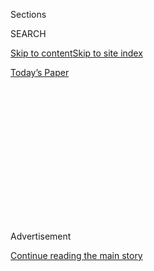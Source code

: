<div id="app">

<div>

<div>

<div>

<div class="NYTAppHideMasthead css-1q2w90k e1suatyy0">

<div class="section css-ui9rw0 e1suatyy2">

<div class="css-eph4ug er09x8g0">

<div class="css-6n7j50">

</div>

<span class="css-1dv1kvn">Sections</span>

<div class="css-10488qs">

<span class="css-1dv1kvn">SEARCH</span>

</div>

[Skip to content](#site-content)[Skip to site
index](#site-index)

</div>

<div class="css-10698na e1huz5gh0">

</div>

</div>

<div id="masthead-bar-one" class="section hasLinks css-15hmgas e1csuq9d3">

<div class="css-uqyvli e1csuq9d0">

</div>

<div class="css-1uqjmks e1csuq9d1">

</div>

<div class="css-9e9ivx">

[](https://myaccount.nytimes3xbfgragh.onion/auth/login?response_type=cookie&client_id=vi)

</div>

<div class="css-1bvtpon e1csuq9d2">

[Today’s
Paper](https://www.nytimes3xbfgragh.onion/section/todayspaper)

</div>

</div>

</div>

</div>

<div data-aria-hidden="false">

<div id="site-content" data-role="main">

<div>

<div class="css-1aor85t" style="opacity:0.000000001;z-index:-1;visibility:hidden">

<div class="css-1hqnpie">

<div class="css-epjblv">

<span class="css-17xtcya">[Opinion](/section/opinion)</span><span class="css-x15j1o">|</span><span class="css-fwqvlz">7
Reasons We Can’t Yet Reopen
America</span>

</div>

<div class="css-k008qs">

<div class="css-1iwv8en">

<span class="css-18z7m18"></span>

<div>

</div>

</div>

<span class="css-1n6z4y">https://nyti.ms/3eB6osW</span>

<div class="css-1705lsu">

<div class="css-4xjgmj">

<div class="css-4skfbu" data-role="toolbar" data-aria-label="Social Media Share buttons, Save button, and Comments Panel with current comment count" data-testid="share-tools">

  - 
  - 
  - 
  - 
    
    <div class="css-6n7j50">
    
    </div>

  - 

</div>

</div>

</div>

</div>

</div>

</div>

<div id="NYT_TOP_BANNER_REGION" class="css-13pd83m">

</div>

<div id="top-wrapper" class="css-1sy8kpn">

<div id="top-slug" class="css-l9onyx">

Advertisement

</div>

[Continue reading the main
story](#after-top)

<div class="ad top-wrapper" style="text-align:center;height:100%;display:block;min-height:250px">

<div id="top" class="place-ad" data-position="top" data-size-key="top">

</div>

</div>

<div id="after-top">

</div>

</div>

<div>

<div class="css-v5btjw etb61u70">

<div class="css-v05ibm etb61u71">

[Opinion](/section/opinion)

</div>

</div>

<div id="sponsor-wrapper" class="css-1hyfx7x">

<div id="sponsor-slug" class="css-19vbshk">

Supported by

</div>

[Continue reading the main
story](#after-sponsor)

<div id="sponsor" class="ad sponsor-wrapper" style="text-align:center;height:100%;display:block">

</div>

<div id="after-sponsor">

</div>

</div>

<div class="css-186x18t">

</div>

<div class="css-1vkm6nb ehdk2mb0">

# 7 Reasons We Can’t Yet Reopen America

</div>

We’re making progress, but not nearly enough.

<div class="css-18e8msd">

<div class="css-vp77d3 epjyd6m0">

<div class="css-1p10dcb ey68jwv0" data-aria-hidden="true">

[![David
Leonhardt](https://static01.graylady3jvrrxbe.onion/images/2018/04/02/opinion/david-leonhardt/david-leonhardt-thumbLarge.png
"David Leonhardt")](https://www.nytimes3xbfgragh.onion/by/david-leonhardt)

</div>

<div class="css-1baulvz">

By [<span class="css-1baulvz last-byline" itemprop="name">David
Leonhardt</span>](https://www.nytimes3xbfgragh.onion/by/david-leonhardt)

<div class="css-8atqhb">

Opinion Columnist

</div>

</div>

</div>

  - April 20,
    2020

  - 
    
    <div class="css-4xjgmj">
    
    <div class="css-pvvomx" data-role="toolbar" data-aria-label="Social Media Share buttons, Save button, and Comments Panel with current comment count" data-testid="share-tools">
    
      - 
      - 
      - 
      - 
        
        <div class="css-6n7j50">
        
        </div>
    
      - 
    
    </div>
    
    </div>

</div>

<div class="css-79elbk" data-testid="photoviewer-wrapper">

<div class="css-z3e15g" data-testid="photoviewer-wrapper-hidden">

</div>

<div class="css-1a48zt4 ehw59r15" data-testid="photoviewer-children">

![<span class="css-16f3y1r e13ogyst0" data-aria-hidden="true">Outside
the Roxy Hotel in New York on
Sunday.</span><span class="css-cnj6d5 e1z0qqy90" itemprop="copyrightHolder"><span class="css-1ly73wi e1tej78p0">Credit...</span><span><span>Erin
Schaff/The New York
Times</span></span></span>](https://static01.graylady3jvrrxbe.onion/images/2020/04/20/opinion/20leonhardt-newsletter/merlin_171728103_4f3b959b-8ca3-4854-9b31-c23889575998-articleLarge.jpg?quality=75&auto=webp&disable=upscale)

</div>

</div>

</div>

<div class="section meteredContent css-1r7ky0e" name="articleBody" itemprop="articleBody">

<div class="css-1fanzo5 StoryBodyCompanionColumn">

<div class="css-53u6y8">

*This article is part of David Leonhardt’s newsletter. You can* [*sign
up
here*](https://www.nytimes3xbfgragh.onion/newsletters/opiniontoday?action=click&module=Intentional&pgtype=Article)
*to receive it each weekday.*

**1.** Every day for the past two weeks, [another 25,000 or so
Americans](https://www.nytimes3xbfgragh.onion/interactive/2020/us/coronavirus-us-cases.html)
have been diagnosed with the coronavirus. It’s great news that number is
no longer growing, but it’s barely started to fall.

**2.** Countries that have succeeded in containing the virus made much
more progress in reducing the number of new cases before
[reopening](https://www.nytimes3xbfgragh.onion/2020/04/24/us/coronavirus-midwest-mayors-reopening.html).
“China did not allow Wuhan, Nanjing or other cities to reopen until
intensive surveillance found zero new cases for 14 straight days, the
virus’s incubation period,” as The Times’s [Donald
McNeil](https://www.nytimes3xbfgragh.onion/2020/04/18/health/coronavirus-america-future.html)
writes.

**3.** The vast majority of the American population — perhaps about 90
percent — has not yet been exposed to the virus. So there is tremendous
potential for outbreaks worse than any we have experienced so far.

</div>

</div>

<div class="css-1fanzo5 StoryBodyCompanionColumn">

<div class="css-53u6y8">

**4.** The testing program in the United States remains terribly flawed.
About a month ago, the Trump administration promised 27 million tests
would be available by the end of March. Late April ** is now
approaching, and yet only about 4 million tests have been conducted. The
current pace of testing needs to triple before the country can safely
reopen, [Harvard researchers
estimate](https://www.nytimes3xbfgragh.onion/interactive/2020/04/17/us/coronavirus-testing-states.html?referringSource=articleShare).

**5.** We also haven’t fixed our shortages of protective equipment for
health care workers. As a recent paper from the conservative-leaning
[Mercatus
Center](https://www.mercatus.org/publications/covid-19-policy-brief-series/masks-all-using-purchase-guarantees-and-targeted)
puts it: “Demand has rapidly outstripped supply as the urgent need for
personal protective equipment (PPE) such as surgical masks, respirators,
gloves, and gowns, as well as for ventilators, continues to grow apace
with the COVID-19 global pandemic.”

**6.** Most places in the United States don’t yet have a plan for
aggressive contact tracing — the process of tracking people who may have
been exposed to the virus. “Only a few states are recruiting and
training the army of public health workers who will be needed to track,
trace and isolate anyone exposed to the coronavirus,” Politico's [Joanne
Kenen](https://www.politico.com/news/2020/04/18/trump-reopen-country-coronavirus-193182)
wrote. This kind of tracing has been vital to reducing the virus’s
spread in South Korea and elsewhere.

**7.** The same goes for quarantining: We don’t yet have anything
approaching a full plan. A recent Times Op-Ed, by the public health
experts [Harvey Fineberg, Jim Yong Kim and Jordan
Shlain](https://www.nytimes3xbfgragh.onion/2020/04/07/opinion/coronavirus-smart-quarantine.html),
explains.

The bottom line: If the country reopened now, we would probably end up
in lockdown again soon, while also needlessly increasing the death toll
from the virus.

*If you are not a subscriber to this newsletter, you can* [*subscribe
here*](https://www.nytimes3xbfgragh.onion/newsletters/david-leonhardt)*.
You can also join me on* [*Twitter
(@DLeonhardt)*](https://twitter.com/DLeonhardt) *and*
[*Facebook*](https://www.facebookcorewwwi.onion/DavidRLeonhardt/)*.*

*Follow The New York Times Opinion section on*
[*Facebook*](https://www.facebookcorewwwi.onion/nytopinion)*,* [*Twitter
(@NYTopinion)*](http://twitter.com/NYTOpinion) *and*
[*Instagram*](https://www.instagram.com/nytopinion/)*.*

</div>

</div>

</div>

<div>

</div>

<div>

</div>

<div>

</div>

<div>

<div id="bottom-wrapper" class="css-1ede5it">

<div id="bottom-slug" class="css-l9onyx">

Advertisement

</div>

[Continue reading the main
story](#after-bottom)

<div id="bottom" class="ad bottom-wrapper" style="text-align:center;height:100%;display:block;min-height:90px">

</div>

<div id="after-bottom">

</div>

</div>

</div>

</div>

</div>

## Site Index

<div>

</div>

## Site Information Navigation

  - [© <span>2020</span> <span>The New York Times
    Company</span>](https://help.nytimes3xbfgragh.onion/hc/en-us/articles/115014792127-Copyright-notice)

<!-- end list -->

  - [NYTCo](https://www.nytco.com/)
  - [Contact
    Us](https://help.nytimes3xbfgragh.onion/hc/en-us/articles/115015385887-Contact-Us)
  - [Work with us](https://www.nytco.com/careers/)
  - [Advertise](https://nytmediakit.com/)
  - [T Brand Studio](http://www.tbrandstudio.com/)
  - [Your Ad
    Choices](https://www.nytimes3xbfgragh.onion/privacy/cookie-policy#how-do-i-manage-trackers)
  - [Privacy](https://www.nytimes3xbfgragh.onion/privacy)
  - [Terms of
    Service](https://help.nytimes3xbfgragh.onion/hc/en-us/articles/115014893428-Terms-of-service)
  - [Terms of
    Sale](https://help.nytimes3xbfgragh.onion/hc/en-us/articles/115014893968-Terms-of-sale)
  - [Site
    Map](https://spiderbites.nytimes3xbfgragh.onion)
  - [Help](https://help.nytimes3xbfgragh.onion/hc/en-us)
  - [Subscriptions](https://www.nytimes3xbfgragh.onion/subscription?campaignId=37WXW)

</div>

</div>

</div>

</div>
